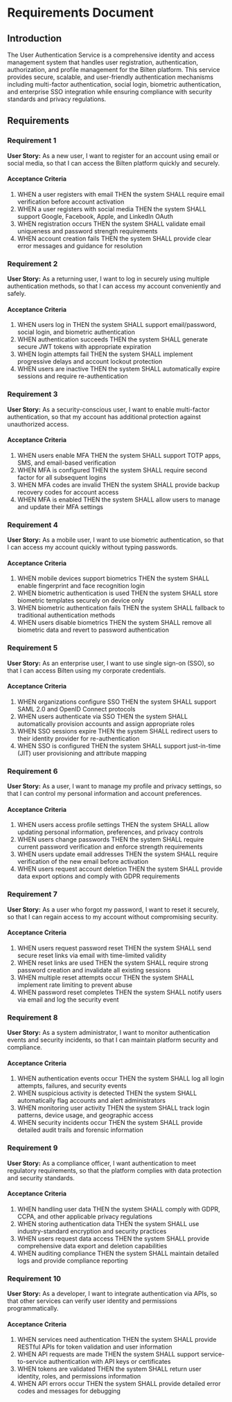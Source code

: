 # Requirements Document

## Introduction

The User Authentication Service is a comprehensive identity and access management system that handles user registration, authentication, authorization, and profile management for the Bilten platform. This service provides secure, scalable, and user-friendly authentication mechanisms including multi-factor authentication, social login, biometric authentication, and enterprise SSO integration while ensuring compliance with security standards and privacy regulations.

## Requirements

### Requirement 1

**User Story:** As a new user, I want to register for an account using email or social media, so that I can access the Bilten platform quickly and securely.

#### Acceptance Criteria

1. WHEN a user registers with email THEN the system SHALL require email verification before account activation
2. WHEN a user registers with social media THEN the system SHALL support Google, Facebook, Apple, and LinkedIn OAuth
3. WHEN registration occurs THEN the system SHALL validate email uniqueness and password strength requirements
4. WHEN account creation fails THEN the system SHALL provide clear error messages and guidance for resolution

### Requirement 2

**User Story:** As a returning user, I want to log in securely using multiple authentication methods, so that I can access my account conveniently and safely.

#### Acceptance Criteria

1. WHEN users log in THEN the system SHALL support email/password, social login, and biometric authentication
2. WHEN authentication succeeds THEN the system SHALL generate secure JWT tokens with appropriate expiration
3. WHEN login attempts fail THEN the system SHALL implement progressive delays and account lockout protection
4. WHEN users are inactive THEN the system SHALL automatically expire sessions and require re-authentication

### Requirement 3

**User Story:** As a security-conscious user, I want to enable multi-factor authentication, so that my account has additional protection against unauthorized access.

#### Acceptance Criteria

1. WHEN users enable MFA THEN the system SHALL support TOTP apps, SMS, and email-based verification
2. WHEN MFA is configured THEN the system SHALL require second factor for all subsequent logins
3. WHEN MFA codes are invalid THEN the system SHALL provide backup recovery codes for account access
4. WHEN MFA is enabled THEN the system SHALL allow users to manage and update their MFA settings

### Requirement 4

**User Story:** As a mobile user, I want to use biometric authentication, so that I can access my account quickly without typing passwords.

#### Acceptance Criteria

1. WHEN mobile devices support biometrics THEN the system SHALL enable fingerprint and face recognition login
2. WHEN biometric authentication is used THEN the system SHALL store biometric templates securely on device only
3. WHEN biometric authentication fails THEN the system SHALL fallback to traditional authentication methods
4. WHEN users disable biometrics THEN the system SHALL remove all biometric data and revert to password authentication

### Requirement 5

**User Story:** As an enterprise user, I want to use single sign-on (SSO), so that I can access Bilten using my corporate credentials.

#### Acceptance Criteria

1. WHEN organizations configure SSO THEN the system SHALL support SAML 2.0 and OpenID Connect protocols
2. WHEN users authenticate via SSO THEN the system SHALL automatically provision accounts and assign appropriate roles
3. WHEN SSO sessions expire THEN the system SHALL redirect users to their identity provider for re-authentication
4. WHEN SSO is configured THEN the system SHALL support just-in-time (JIT) user provisioning and attribute mapping

### Requirement 6

**User Story:** As a user, I want to manage my profile and privacy settings, so that I can control my personal information and account preferences.

#### Acceptance Criteria

1. WHEN users access profile settings THEN the system SHALL allow updating personal information, preferences, and privacy controls
2. WHEN users change passwords THEN the system SHALL require current password verification and enforce strength requirements
3. WHEN users update email addresses THEN the system SHALL require verification of the new email before activation
4. WHEN users request account deletion THEN the system SHALL provide data export options and comply with GDPR requirements

### Requirement 7

**User Story:** As a user who forgot my password, I want to reset it securely, so that I can regain access to my account without compromising security.

#### Acceptance Criteria

1. WHEN users request password reset THEN the system SHALL send secure reset links via email with time-limited validity
2. WHEN reset links are used THEN the system SHALL require strong password creation and invalidate all existing sessions
3. WHEN multiple reset attempts occur THEN the system SHALL implement rate limiting to prevent abuse
4. WHEN password reset completes THEN the system SHALL notify users via email and log the security event

### Requirement 8

**User Story:** As a system administrator, I want to monitor authentication events and security incidents, so that I can maintain platform security and compliance.

#### Acceptance Criteria

1. WHEN authentication events occur THEN the system SHALL log all login attempts, failures, and security events
2. WHEN suspicious activity is detected THEN the system SHALL automatically flag accounts and alert administrators
3. WHEN monitoring user activity THEN the system SHALL track login patterns, device usage, and geographic access
4. WHEN security incidents occur THEN the system SHALL provide detailed audit trails and forensic information

### Requirement 9

**User Story:** As a compliance officer, I want authentication to meet regulatory requirements, so that the platform complies with data protection and security standards.

#### Acceptance Criteria

1. WHEN handling user data THEN the system SHALL comply with GDPR, CCPA, and other applicable privacy regulations
2. WHEN storing authentication data THEN the system SHALL use industry-standard encryption and security practices
3. WHEN users request data access THEN the system SHALL provide comprehensive data export and deletion capabilities
4. WHEN auditing compliance THEN the system SHALL maintain detailed logs and provide compliance reporting

### Requirement 10

**User Story:** As a developer, I want to integrate authentication via APIs, so that other services can verify user identity and permissions programmatically.

#### Acceptance Criteria

1. WHEN services need authentication THEN the system SHALL provide RESTful APIs for token validation and user information
2. WHEN API requests are made THEN the system SHALL support service-to-service authentication with API keys or certificates
3. WHEN tokens are validated THEN the system SHALL return user identity, roles, and permissions information
4. WHEN API errors occur THEN the system SHALL provide detailed error codes and messages for debugging